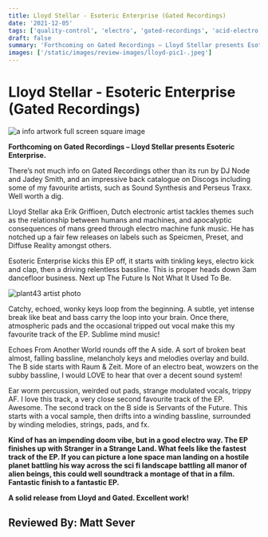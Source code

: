 ```yaml
---
title: Lloyd Stellar - Esoteric Enterprise (Gated Recordings)
date: '2021-12-05'
tags: ['quality-control', 'electro', 'gated-recordings', 'acid-electro']
draft: false
summary: 'Forthcoming on Gated Recordings – Lloyd Stellar presents Esoteric Enterprise.'
images: ['/static/images/review-images/lloyd-pic1-.jpeg']
---
```


# Lloyd Stellar - Esoteric Enterprise (Gated Recordings)

<div className="my-1 px-2 phone: w-full desktop: overflow-hidden xl:my-1 xl:px-2 xl:w-1/2">
  <Image
    alt="a info artwork full screen square image"
    src="/static/images/review-images/lloyd-pic1-.jpeg"
    width={700}
    height={700}
  />
</div>

**Forthcoming on Gated Recordings – Lloyd Stellar presents Esoteric Enterprise.**

There’s not much info on Gated Recordings other than its run by DJ Node and Jadey Smith, and an impressive back catalogue on Discogs including some of my favourite artists, such as Sound Synthesis and Perseus Traxx. Well worth a dig.

Lloyd Stellar aka Erik Griffioen, Dutch electronic artist tackles themes such as the relationship between humans and machines, and apocalyptic consequences of mans greed through electro machine funk music. He has notched up a fair few releases on labels such as Speicmen, Preset, and Diffuse Reality amongst others.

Esoteric Enterprise kicks this EP off, it starts with tinkling keys, electro kick and clap, then a driving relentless bassline. This is proper heads down 3am dancefloor business. Next up The Future Is Not What It Used To Be.

<div className="my-1 px-2 phone: w-full desktop: float-right w-1/2 overflow-hidden xl:my-1 xl:px-2 xl:w-1/2">
  <Image
    alt="plant43 artist photo"
    src="/static/images/review-images/lloyd-pic2-.jpeg"
    width={350}
    height={350}
  />
</div>

Catchy, echoed, wonky keys loop from the beginning. A subtle, yet intense break like beat and bass carry the loop into your brain. Once there, atmospheric pads and the occasional tripped out vocal make this my favourite track of the EP. Sublime mind music!

Echoes From Another World rounds off the A side. A sort of broken beat almost, falling bassline, melancholy keys and melodies overlay and build. The B side starts with Raum & Zeit. More of an electro beat, wowzers on the subby bassline, I would LOVE to hear that over a decent sound system!

Ear worm percussion, weirded out pads, strange modulated vocals, trippy AF. I love this track, a very close second favourite track of the EP. Awesome. The second track on the B side is Servants of the Future. This starts with a vocal sample, then drifts into a winding bassline, surrounded by winding melodies, strings, pads, and fx.

**Kind of has an impending doom vibe, but in a good electro way. The EP finishes up with Stranger in a Strange Land. What feels like the fastest track of the EP. If you can picture a lone space man landing on a hostile planet battling his way across the sci fi landscape battling all manor of alien beings, this could well soundtrack a montage of that in a film. Fantastic finish to a fantastic EP.**

**A solid release from Lloyd and Gated. Excellent work!**

## Reviewed By: Matt Sever
